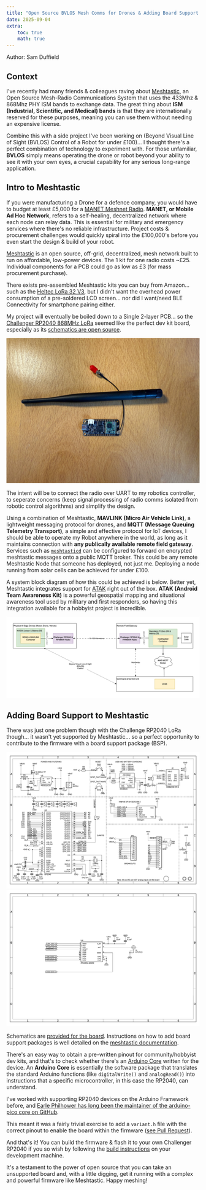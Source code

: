 ```yaml
---
title: "Open Source BVLOS Mesh Comms for Drones & Adding Board Support for the Challenger RP2040 LoRa to Meshtastic"
date: 2025-09-04
extra:
    toc: true
    math: true
---
```

Author: Sam Duffield

## Context

I've recently had many friends & colleagues raving about [Meshtastic](https://meshtastic.org/), an Open Source Mesh-Radio Communications System that uses the 433Mhz & 868Mhz PHY ISM bands to exchange data. The great thing about **ISM (Industrial, Scientific, and Medical) bands** is that they are internationally reserved for these purposes, meaning you can use them without needing an expensive license.

Combine this with a side project I've been working on (Beyond Visual Line of Sight (BVLOS) Control of a Robot for under £100)... I thought there's a perfect combination of technology to experiment with. For those unfamiliar, **BVLOS** simply means operating the drone or robot beyond your ability to see it with your own eyes, a crucial capability for any serious long-range application.

## Intro to Meshtastic

If you were manufacturing a Drone for a defence company, you would have to budget at least £5,000 for a [MANET Meshnet Radio](https://www.dtccodan.com/products/sdr-h2-2). **MANET, or Mobile Ad Hoc Network**, refers to a self-healing, decentralized network where each node can relay data. This is essential for military and emergency services where there's no reliable infrastructure. Project costs & procurement challenges would quickly spiral into the £100,000's before you even start the design & build of your robot.

[Meshtastic](https://meshtastic.org/) is an open source, off-grid, decentralized, mesh network built to run on affordable, low-power devices. The 1 kit for one radio costs ~£25. Individual components for a PCB could go as low as £3 (for mass procurement purchase).

There exists pre-assembled Meshtastic kits you can buy from Amazon... such as the [Heltec LoRa 32 V3](https://meshtastic.org/docs/hardware/devices/heltec-automation/lora32/), but I didn't want the overhead power consumption of a pre-soldered LCD screen... nor did I want/need BLE Connectivity for smartphone pairing either.

My project will eventually be boiled down to a Single 2-layer PCB... so the [Challenger RP2040 868MHz LoRa](https://thepihut.com/products/challenger-rp2040-lora-868mhz) seemed like the perfect dev kit board, especially as its [schematics are open source](https://gitlab.com/invectorlabs/hw/challenger_rp2040_lora).

![](./imgs/IMG_2275.jpeg)

The intent will be to connect the radio over UART to my robotics controller, to seperate concerns (keep signal processing of radio comms isolated from robotic control algorithms) and simplify the design.

Using a combination of Meshtastic, **MAVLINK (Micro Air Vehicle Link)**, a lightweight messaging protocol for drones, and **MQTT (Message Queuing Telemetry Transport)**, a simple and effective protocol for IoT devices, I should be able to operate my Robot anywhere in the world, as long as it maintains connection with **any publically available remote field gateway**.
Services such as [`meshtasticd`](https://www.google.com/search?q=%5Bhttps://meshtastic.org/docs/software/linux/installation/%5D\(https://meshtastic.org/docs/software/linux/installation/\)) can be configured to forward on encrypted meshtastic messages onto a public MQTT broker. This could be any remote Meshtastic Node that someone has deployed, not just me. Deploying a node running from solar cells can be achieved for under £100.

A system block diagram of how this could be achieved is below. Better yet, Meshtastic integrates support for [ATAK](https://meshtastic.org/docs/software/integrations/integrations-atak-plugin/) right out of the box. **ATAK (Android Team Awareness Kit)** is a powerful geospatial mapping and situational awareness tool used by military and first responders, so having this integration available for a hobbyist project is incredible.

![](./imgs/block-diagram.png)

## Adding Board Support to Meshtastic

There was just one problem though with the Challenge RP2040 LoRa though... it wasn't yet supported by Meshtastic... so a perfect opportunity to contribute to the firmware with a board support package (BSP).

![](./imgs/schematic-page-1.png)
![](./imgs/schematic-page-2.png)

Schematics are [provided for the board](https://gitlab.com/invectorlabs/hw/challenger_rp2040_lora). Instructions on how to add board support packages is well detailed on the [meshtastic documentation](https://meshtastic.org/docs/development/firmware/build/).

There's an easy way to obtain a pre-written pinout for community/hobbyist dev kits, and that's to check whether there's an [Arduino Core](https://store.arduino.cc/collections/core-family) written for the device. An **Arduino Core** is essentially the software package that translates the standard Arduino functions (like `digitalWrite()` and `analogRead()`) into instructions that a specific microcontroller, in this case the RP2040, can understand.

I've worked with supporting RP2040 devices on the Arduino Framework before, and [Earle Philhower has long been the maintainer of the arduino-pico core on GitHub](https://github.com/earlephilhower/arduino-pico/blob/master/variants/challenger_2040_lora/pins_arduino.h).

This meant it was a fairly trivial exercise to add a `variant.h` file with the correct pinout to enable the board within the firmware ([see Pull Request](https://github.com/meshtastic/firmware/pull/7826/files)).

And that's it\! You can build the firmware & flash it to your own Challenger RP2040 if you so wish by following the [build instructions](https://meshtastic.org/docs/development/firmware/build/) on your development machine. 

It's a testament to the power of open source that you can take an unsupported board and, with a little digging, get it running with a complex and powerful firmware like Meshtastic. Happy meshing!